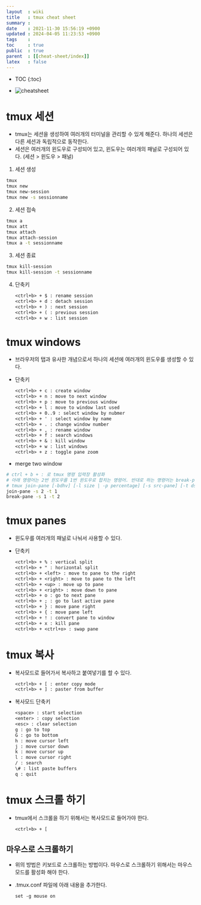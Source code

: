 ```yaml
---
layout  : wiki
title   : tmux cheat sheet
summary : 
date    : 2021-11-30 15:56:19 +0900
updated : 2024-04-05 11:23:53 +0900
tags    : 
toc     : true
public  : true
parent  : [[cheat-sheet/index]]
latex   : false
---
```

* TOC
{:toc}

- ![cheatsheet](https://github.com/clang-engineer/clang-engineer.github.io/assets/39648594/a0c5a05e-7a05-40ea-bd1a-9afc4ad999f9)
 
# tmux 세션
- tmux는 세션을 생성하여 여러개의 터미널을 관리할 수 있게 해준다. 하나의 세션은 다른 세션과 독립적으로 동작한다.
- 세션은 여러개의 윈도우로 구성되어 있고, 윈도우는 여러개의 패널로 구성되어 있다. (세션 > 윈도우 > 패널)

1. 세션 생성
```bash
tmux
tmux new
tmux new-session
tmux new -s sessionname
```

2. 세션 접속
```bash
tmux a
tmux att
tmux attach
tmux attach-session
tmux a -t sessionname
```

3. 세션 종료
```bash
tmux kill-session
tmux kill-session -t sessionname
```

4. 단축키 
    ```txt
    <ctrl+b> + $ : rename session
    <ctrl+b> + d : detach session
    <ctrl+b> + ) : next session
    <ctrl+b> + ( : previous session
    <ctrl+b> + w : list session
    ```

# tmux windows
- 브라우저의 탭과 유사한 개념으로서 하나의 세션에 여러개의 윈도우를 생성할 수 있다.
 
- 단축키 
    ```txt
    <ctrl+b> + c : create window
    <ctrl+b> + n : move to next window
    <ctrl+b> + p : move to previous window
    <ctrl+b> + l : move to window last used
    <ctrl+b> + 0..9 : select window by nubmer
    <ctrl+b> + ' : select window by name
    <ctrl+b> + . : change window number
    <ctrl+b> + , : rename window
    <ctrl+b> + f : search windows
    <ctrl+b> + & : kill window
    <ctrl+b> + w : list windows
    <ctrl+b> + z : toggle pane zoom
    ```

- merge two window
```sh
# ctrl + b + : 로 tmux 명령 입력창 활성화
# 아래 명령어는 2번 윈도우를 1번 윈도우로 합치는 명령어. 반대로 하는 명령어는 break-pane
# tmux join-pane [-bdhv] [-l size | -p percentage] [-s src-pane] [-t dst-pane]
join-pane -s 2 -t 1 
break-pane -s 1 -t 2
```

# tmux panes
- 윈도우를 여러개의 패널로 나눠서 사용할 수 있다.

- 단축키

    ```txt
    <ctrl+b> + % : vertical split
    <ctrl+b> + " : horizontal split
    <ctrl+b> + <left> : move to pane to the right
    <ctrl+b> + <right> : move to pane to the left
    <ctrl+b> + <up> : move up to pane
    <ctrl+b> + <right> : move down to pane 
    <ctrl+b> + o : go to next pane
    <ctrl+b> + ; : go to last active pane
    <ctrl+b> + } : move pane right 
    <ctrl+b> + { : move pane left 
    <ctrl+b> + ! : convert pane to window 
    <ctrl+b> + x : kill pane
    <ctrl+b> + <ctrl+o> : swap pane
    ```

# tmux 복사

- 복사모드로 들어가서 복사하고 붙여넣기를 할 수 있다.
    ```txt
    <ctrl+b> + [ : enter copy mode
    <ctrl+b> + ] : paster from buffer
    ```

- 복사모드 단축키
    ```txt
    <space> : start selection
    <enter> : copy selection
    <esc> : clear selection
    g : go to top
    G : go to bottom
    h : move cursor left
    j : move cursor down
    k : move cursor up
    l : move cursor right
    / : search
    \# : list paste buffers
    q : quit
    ```


# tmux 스크롤 하기
- tmux에서 스크롤을 하기 위해서는 복사모드로 들어가야 한다.
 
    ```txt
    <ctrl+b> + [
    ```

## 마우스로 스크롤하기
- 위의 방법은 키보드로 스크롤하는 방법이다. 마우스로 스크롤하기 위해서는 마우스모드를 활성화 해야 한다.
- .tmux.conf 파일에 아래 내용을 추가한다.
 
    ```txt
    set -g mouse on
    ```
